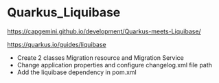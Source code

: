 <h1>Quarkus_Liquibase</h1>


<a><p>https://capgemini.github.io/development/Quarkus-meets-Liquibase/</p></a>
<a><p>https://quarkus.io/guides/liquibase </p></a>

<ul>
<li>Create 2 classes Migration resource and Migration Service</li>
<li>Change application properties and configure changelog.xml file path</li>
<li>Add the liquibase dependency in pom.xml</li>
</ul>



